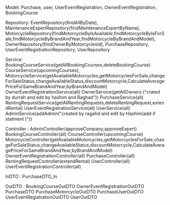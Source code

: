 Model: Purchase, user, UserEventRegistration, OwnerEventRegistration, BookingCourse

Repository:
EventRepository(findAllByDate),
MaintenanceExpertRepository(findMaintenanceExpertByName),
MotorcycleRepository(findMotorcycleByIsAvailable,findMotorcycleByIsForSale,findMotorcycleByBrandAndYear,findMotorcycleByBrandAndModel), 
OwnerRepository(findOwnerByMotorcyclesId), 
PurchaseRepository, 
UserEventRegistrationRepository,
UserRepository

Service: 
BookingCourseService(getAllBookingCourses,deleteBookingCourse)
CourseService(upcomingCourses),
MotorcycleService(getAvailableMotorcycles,getMotorcyclesForSale,changeForSaleStatus,changeAvailableStatus,discountMotorcycle,CalculateAveragePriceForSameBrandAndYear,byBrandAndModel)
OwnerEventRegistrationService(all)
OwnerService(getAllOwners ("crated by durrah and edit by hashim and Raghad"))
PurchaseService(all)
RentingRequestService(getAllRentingRequests,deleteRentingRequest,extendRental)
UserEventRegistrationService(all)
UserService(all)
AdminService(addAdmin("created by ragahd and edit by Hashim(add if statment )"))


Controller :
AdminController(approveCompany,approveExpert)
BookingCourseController(all)
CourseController(upcomingCourse)
MotorcycleController(getAvailableMotorcycles,getMotorcyclesForSale,changeForSaleStatus,changeAvailableStatus,discountMotorcycle,CalculateAveragePriceForSameBrandAndYear,byBrandAndModel)
OwnerEventRegistrationController(all)
PurchaseController(all)
RentingRequestController(extendRental)
UserController(all)
UserEventRegistrationController(all)


InDTO :
PurchaseDTO_In

OutDTO :
BookingCourseOutDTO
OwnerEventRegistrationOutDTO
PurchaseDTO
PurchaseMotorcycleOutDTO
PurchaseUserOutDTO
UserEventRegistrationOutDTO
UserOutDTO
